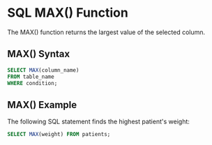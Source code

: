 # SQL MAX() Function

The MAX() function returns the largest value of the selected column.

## MAX() Syntax

```sql
SELECT MAX(column_name)
FROM table_name
WHERE condition;
```

## MAX() Example

The following SQL statement finds the highest patient's weight:

```sql
SELECT MAX(weight) FROM patients;
```
